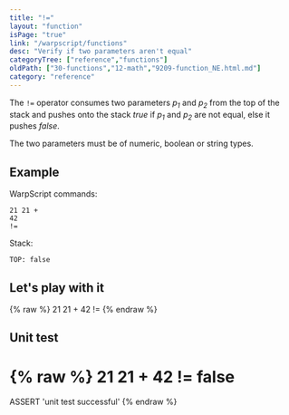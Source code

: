 ```yaml
---
title: "!="
layout: "function"
isPage: "true"
link: "/warpscript/functions"
desc: "Verify if two parameters aren't equal"
categoryTree: ["reference","functions"]
oldPath: ["30-functions","12-math","9209-function_NE.html.md"]
category: "reference"
---
```

 

The `!=` operator consumes two parameters *p<sub>1</sub>* and *p<sub>2</sub>* from the top of the stack 
and pushes onto the stack *true* if  *p<sub>1</sub>* and *p<sub>2</sub>* are not equal, else it pushes *false*.

The two parameters must be of numeric, boolean or string types.


## Example ##

WarpScript commands:

    21 21 + 
    42 
    !=

Stack: 

    TOP: false

## Let's play with it ##

{% raw %}
<warp10-warpscript-widget backend="{{backend}}"  exec-endpoint="{{execEndpoint}}">21 21 + 
42 
!=
</warp10-warpscript-widget>
{% endraw %}    


## Unit test ##

{% raw %}
<warp10-warpscript-widget backend="{{backend}}"  exec-endpoint="{{execEndpoint}}">21 21 + 
42 
!=
false
== 
ASSERT
'unit test successful'
</warp10-warpscript-widget>
{% endraw %}        
